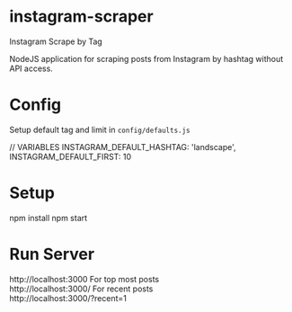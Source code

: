 # instagram-scraper

Instagram Scrape by Tag

NodeJS application for scraping posts from Instagram by hashtag without API access.

# Config
Setup default tag and limit in `config/defaults.js`
    
// VARIABLES
INSTAGRAM_DEFAULT_HASHTAG: 'landscape',
INSTAGRAM_DEFAULT_FIRST: 10
<br>
# Setup
npm install
npm start
<br>
# Run Server
http://localhost:3000
For top most posts
<br>
http://localhost:3000/<tag>
For recent posts
<br>
http://localhost:3000/<tag>?recent=1
